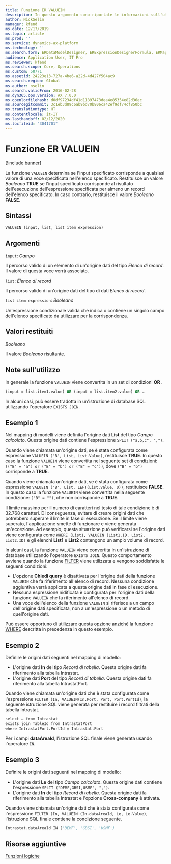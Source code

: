 ```yaml
---
title: Funzione ER VALUEIN
description: In questo argomento sono riportate le informazioni sull'utilizzo della funzione VALUEIN della creazione di report elettronici (ER).
author: NickSelin
manager: kfend
ms.date: 12/17/2019
ms.topic: article
ms.prod: ''
ms.service: dynamics-ax-platform
ms.technology: ''
ms.search.form: ERDataModelDesigner, ERExpressionDesignerFormula, ERMappedFormatDesigner, ERModelMappingDesigner
audience: Application User, IT Pro
ms.reviewer: kfend
ms.search.scope: Core, Operations
ms.custom: 58771
ms.assetid: 24223e13-727a-4be6-a22d-4d427f504ac9
ms.search.region: Global
ms.author: nselin
ms.search.validFrom: 2016-02-28
ms.dyn365.ops.version: AX 7.0.0
ms.openlocfilehash: d0df97234df41d11897473dea4e85354e82d36ec
ms.sourcegitcommit: 3c1eb3d89c6ab9bd70b806ca42ef9df74cf850bc
ms.translationtype: HT
ms.contentlocale: it-IT
ms.lasthandoff: 02/12/2020
ms.locfileid: "3041701"
---
```

# <a name="VALUEIN">Funzione ER VALUEIN</a>

[!include [banner](../includes/banner.md)]

La funzione `VALUEIN` determina se l'input specificato corrisponde a qualsiasi valore di una voce specificata nell'elenco specificato. Restituisce un valore *Booleano* **TRUE** se l'input specificato corrisponde al risultato dell'esecuzione dell'espressione specificata per almeno un record dell'elenco specificato. In caso contrario, restituisce il valore *Booleano* **FALSE**.

## <a name="syntax"></a>Sintassi

```vb
VALUEIN (input, list, list item expression)
```

## <a name="arguments"></a>Argomenti

`input`: *Campo*

Il percorso valido di un elemento di un'origine dati del tipo *Elenco di record*. Il valore di questa voce verrà associato.

`list`: *Elenco di record*

Il percorso valido di un'origine dati del tipo di dati *Elenco di record*.

`list item expression`: *Booleano*

Un'espressione condizionale valida che indica o contiene un singolo campo dell'elenco specificato da utilizzare per la corrispondenza.

## <a name="return-values"></a>Valori restituiti

*Booleano*

Il valore *Booleano* risultante.

## <a name="usage-notes"></a>Note sull'utilizzo

In generale la funzione `VALUEIN` viene convertita in un set di condizioni **OR** .

```vb
(input = list.item1.value) OR (input = list.item2.value) OR …
```

In alcuni casi, può essere tradotta in un'istruzione di database SQL utilizzando l'operatore `EXISTS JOIN`.

## <a name="example-1"></a>Esempio 1

Nel mapping di modelli viene definita l'origine dati **List** del tipo *Campo calcolato*. Questa origine dati contiene l'espressione `SPLIT ("a,b,c", ",")`.

Quando viene chiamata un'origine dati, se è stata configurata come espressione `VALUEIN ("B", List, List.Value)`, restituisce **TRUE**. In questo caso la funzione `VALUEIN` viene convertita nel seguente set di condizioni: `(("B" = "a") or ("B" = "b") or ("B" = "c"))`, dove `("B" = "b")` corrisponde a **TRUE**.

Quando viene chiamata un'origine dati, se è stata configurata come espressione `VALUEIN ("B", List, LEFT(List.Value, 0))`, restituisce **FALSE**. In questo caso la funzione `VALUEIN` viene convertita nella seguente condizione: `("B" = "")`, che non corrisponde a **TRUE**.

Il limite massimo per il numero di caratteri nel testo di tale condizione è di 32.768 caratteri. Di conseguenza, evitare di creare origini dati che potrebbero superare il limite in fase di esecuzione. Se il limite viene superato, l'applicazione smette di funzionare e viene generata un'eccezione. Ad esempio, questa situazione può verificarsi se l'origine dati viene configurata come `WHERE (List1, VALUEIN (List1.ID, List2, List2.ID)` e gli elenchi **List1** e **List2** contengono un ampio volume di record.

In alcuni casi, la funzione `VALUEIN` viene convertita in un'istruzione di database utilizzando l'operatore `EXISTS JOIN`. Questo comportamento avviene quando la funzione [FILTER](er-functions-list-filter.md) viene utilizzata e vengono soddisfatte le seguenti condizioni:

- L'opzione **Chiedi query** è disattivata per l'origine dati della funzione `VALUEIN` che fa riferimento all'elenco di record. Nessuna condizione aggiuntiva verrà applicata a questa origine dati in fase di esecuzione.
- Nessuna espressione nidificata è configurata per l'origine dati della funzione `VALUEIN` che fa riferimento all'elenco di record.
- Una voce dell'elenco della funzione `VALUEIN` si riferisce a un campo dell'origine dati specificata, non a un'espressione o un metodo di quell'origine dati.

Può essere opportuno di utilizzare questa opzione anziché la funzione [WHERE](er-functions-list-where.md) descritta in precedenza in questo esempio.

## <a name="example-2"></a>Esempio 2

Definire le origini dati seguenti nel mapping di modello:

- L'origine dati **In** del tipo *Record di tabella*. Questa origine dati fa riferimento alla tabella Intrastat.
- L'origine dati **Port** del tipo *Record di tabella*. Questa origine dati fa riferimento alla tabella IntrastatPort.

Quando viene chiamata un'origine dati che è stata configurata come l'espressione `FILTER (In, VALUEIN(In.Port, Port, Port.PortId)`, la seguente istruzione SQL viene generata per restituire i record filtrati della tabella Intrastat.

```vb
select … from Intrastat
exists join TableId from IntrastatPort
where IntrastatPort.PortId = Intrastat.Port
```

Per i campi **dataAreaId**, l'istruzione SQL finale viene generata usando l'operatore `IN`.

## <a name="example-3"></a>Esempio 3

Definire le origini dati seguenti nel mapping di modello:

- L'origine dati **Le** del tipo *Campo calcolato*. Questa origine dati contiene l'espressione `SPLIT ("DEMF,GBSI,USMF", ",")`.
- L'origine dati **In** del tipo *Record di tabella*. Questa origine dati fa riferimento alla tabella Intrastat e l'opzione **Cross-company** è attivata.

Quando viene chiamata un'origine dati che è stata configurata come l'espressione `FILTER (In, VALUEIN (In.dataAreaId, Le, Le.Value)`, l'istruzione SQL finale contiene la condizione seguente.

```vb
Intrastat.dataAreaId IN ('DEMF', 'GBSI', 'USMF')
```

## <a name="additional-resources"></a>Risorse aggiuntive

[Funzioni logiche](er-functions-category-logical.md)
